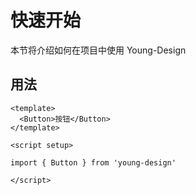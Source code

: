 # 快速开始

本节将介绍如何在项目中使用 Young-Design

## 用法

```
<template>
  <Button>按钮</Button>
</template>

<script setup>

import { Button } from 'young-design'

</script>
```
